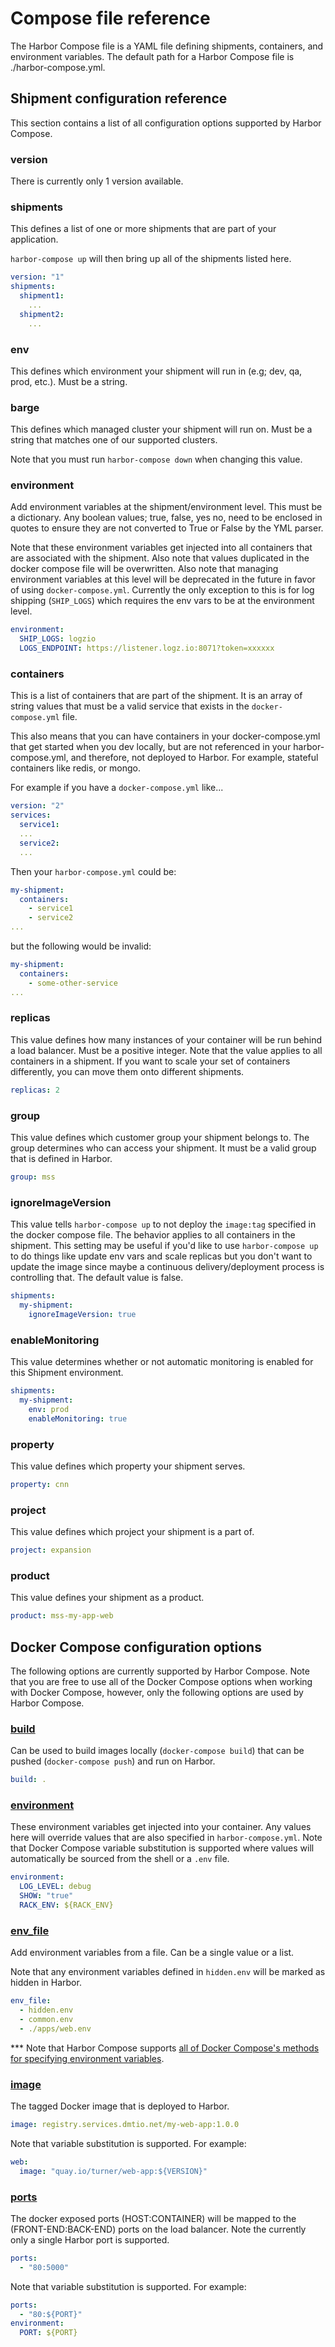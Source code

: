 # Compose file reference

The Harbor Compose file is a YAML file defining shipments, containers, and environment variables. The default path for a Harbor Compose file is ./harbor-compose.yml.

## Shipment configuration reference

This section contains a list of all configuration options supported by Harbor Compose.


### version

There is currently only 1 version available.


### shipments

This defines a list of one or more shipments that are part of your application.  

`harbor-compose up` will then bring up all of the shipments listed here.

```yaml
version: "1"
shipments:
  shipment1:    
    ...
  shipment2:    
    ...    
```

### env

This defines which environment your shipment will run in (e.g; dev, qa, prod, etc.).  Must be a string.   


### barge

This defines which managed cluster your shipment will run on.  Must be a string that matches one of our supported clusters.

Note that you must run `harbor-compose down` when changing this value.


### environment

Add environment variables at the shipment/environment level. This must be a dictionary. Any boolean values; true, false, yes no, need to be enclosed in quotes to ensure they are not converted to True or False by the YML parser.

Note that these environment variables get injected into all containers that are associated with the shipment.  Also note that values duplicated in the docker compose file will be overwritten. Also note that managing environment variables at this level will be deprecated in the future in favor of using `docker-compose.yml`.  Currently the only exception to this is for log shipping (`SHIP_LOGS`) which requires the env vars to be at the environment level.

```yaml
environment:
  SHIP_LOGS: logzio
  LOGS_ENDPOINT: https://listener.logz.io:8071?token=xxxxxx
```

### containers

This is a list of containers that are part of the shipment.  It is an array of string values that must be a valid service that exists in the `docker-compose.yml` file.  

This also means that you can have containers in your docker-compose.yml that get started when you dev locally, but are not referenced in your harbor-compose.yml, and therefore, not deployed to Harbor.  For example, stateful containers like redis, or mongo.

For example if you have a `docker-compose.yml` like...

```yaml
version: "2"
services:
  service1:
  ...
  service2:
  ...  
```

Then your `harbor-compose.yml` could be:

```yaml
my-shipment:    
  containers:
    - service1
    - service2 
...   
```

but the following would be invalid:

```yaml
my-shipment:    
  containers:
    - some-other-service
...   
```

### replicas

This value defines how many instances of your container will be run behind a load balancer.  Must be a positive integer.  Note that the value applies to all containers in a shipment.  If you want to scale your set of containers differently, you can move them onto different shipments.

```yaml
replicas: 2
```

### group

This value defines which customer group your shipment belongs to.  The group determines who can access your shipment.  It must be a  valid group that is defined in Harbor.

```yaml
group: mss
```

### ignoreImageVersion

This value tells `harbor-compose up` to not deploy the `image:tag` specified in the docker compose file.  The behavior applies to all containers in the shipment.  This setting may be useful if you'd like to use `harbor-compose up` to do things like update env vars and scale replicas but you don't want to update the image since maybe a continuous delivery/deployment process is controlling that.  The default value is false.

```yaml
shipments:
  my-shipment:
    ignoreImageVersion: true
```

### enableMonitoring

This value determines whether or not automatic monitoring is enabled for this Shipment environment.

```yaml
shipments:
  my-shipment:
    env: prod
    enableMonitoring: true
```

### property

This value defines which property your shipment serves.

```yaml
property: cnn
```

### project

This value defines which project your shipment is a part of.

```yaml
project: expansion
```

### product

This value defines your shipment as a product.

```yaml
product: mss-my-app-web
```

## Docker Compose configuration options

The following options are currently supported by Harbor Compose.  Note that you are free to use all of the Docker Compose options when working with Docker Compose, however, only the following options are used by Harbor Compose.

### [build](https://docs.docker.com/compose/compose-file/#build)

Can be used to build images locally (`docker-compose build`) that can be pushed (`docker-compose push`) and run on Harbor.

```yaml
build: .
```

### [environment](https://docs.docker.com/compose/compose-file/#environment)

These environment variables get injected into your container.  Any values here will override values that are also specified in `harbor-compose.yml`.  Note that Docker Compose variable substitution is supported where values will automatically be sourced from the shell or a `.env` file.

```yaml
environment:
  LOG_LEVEL: debug  
  SHOW: "true"
  RACK_ENV: ${RACK_ENV}  
```

### [env_file](https://docs.docker.com/compose/compose-file/#environment#envfile)

Add environment variables from a file. Can be a single value or a list.

Note that any environment variables defined in `hidden.env` will be marked as hidden in Harbor.

```yaml
env_file:
  - hidden.env
  - common.env
  - ./apps/web.env
```

*** Note that Harbor Compose supports [all of Docker Compose's methods for specifying environment variables](https://docs.docker.com/compose/environment-variables/).



### [image](https://docs.docker.com/compose/compose-file/#image)

The tagged Docker image that is deployed to Harbor.

```yaml
image: registry.services.dmtio.net/my-web-app:1.0.0
```

Note that variable substitution is supported.  For example:

```yaml
web:
  image: "quay.io/turner/web-app:${VERSION}"
```

### [ports](https://docs.docker.com/compose/compose-file/#ports)

The docker exposed ports (HOST:CONTAINER) will be mapped to the (FRONT-END:BACK-END) ports on the load balancer.  Note the currently only a single Harbor port is supported.

```yaml
ports:
  - "80:5000"
```

Note that variable substitution is supported.  For example:

```yaml
ports:
  - "80:${PORT}"
environment:
  PORT: ${PORT}
```